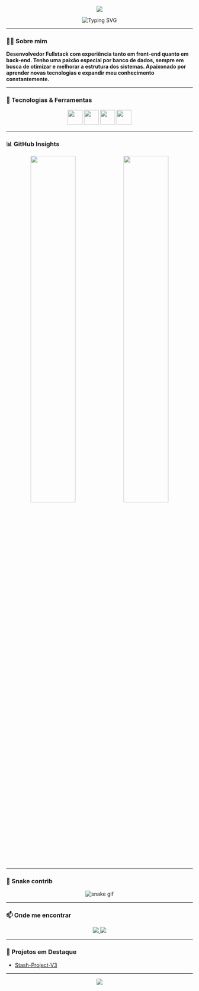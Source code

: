 <p align="center">
  <img src="https://capsule-render.vercel.app/api?type=waving&color=8F5CFF&height=150&section=header"/>
</p>

<!-- Typing animation -->
<p align="center">
  <img src="https://readme-typing-svg.demolab.com?font=Fira+Code&size=24&duration=4000&pause=1000&color=8F5CFF&center=true&vCenter=true&width=435&lines=Ol%C3%A1%21+me+chamo+Pedro;Desenvolvedor+Fullstack;Focado+em+tecnologias+web;HTML%2C+CSS%2C+JS+E+SQL" alt="Typing SVG" />
</p>




---

### 🧑‍💻 Sobre mim

**Desenvolvedor Fullstack com experiência tanto em front-end quanto em back-end. Tenho uma paixão especial por banco de dados, sempre em busca de otimizar e melhorar a estrutura dos sistemas. Apaixonado por aprender novas tecnologias e expandir meu conhecimento constantemente.**

---

### 🚀 Tecnologias & Ferramentas

<p align="center">
  <img src="https://cdn.jsdelivr.net/gh/devicons/devicon/icons/html5/html5-original.svg" width="40" height="40" />
  <img src="https://cdn.jsdelivr.net/gh/devicons/devicon/icons/css3/css3-original.svg" width="40" height="40" />
  <img src="https://cdn.jsdelivr.net/gh/devicons/devicon/icons/javascript/javascript-original.svg" width="40" height="40" />
  <img src="https://cdn.jsdelivr.net/gh/devicons/devicon/icons/mysql/mysql-original.svg" width="40" height="40" />
</p>

---

### 📊 GitHub Insights

<p align="center">
  <img src="https://github-readme-stats.vercel.app/api?username=slvphrs&show_icons=true&theme=radical&title_color=8F5CFF&icon_color=8F5CFF&text_color=C9D1D9&bg_color=0D1117" width="49%" />
  <img src="https://github-readme-streak-stats.herokuapp.com/?user=slvphrs&theme=radical&stroke=8F5CFF&ring=8F5CFF&fire=8F5CFF&currStreakLabel=8F5CFF&sideLabels=C9D1D9&sideNums=C9D1D9" width="49%" />
</p>

---

### 🐍 Snake contrib

<p align="center">
  <img src="https://github.com/slvphrs/slvphrs/blob/output/github-contribution-grid-snake.svg?raw=true" alt="snake gif" />
</p>

---


### 📫 Onde me encontrar

<p align="center">
  <a href="https://linkedin.com/in/pedro-lanzoni" target="_blank">
    <img src="https://img.shields.io/badge/LinkedIn-7A42F4?style=for-the-badge&logo=linkedin&logoColor=white" />
  </a>
  <a href="mailto:pedro.lanzoni04@gmail.com">
    <img src="https://img.shields.io/badge/Gmail-8F5CFF?style=for-the-badge&logo=gmail&logoColor=white" />
  </a>
</p>

---

### 📌 Projetos em Destaque

- [Stash-Project-V3](https://github.com/slvphrs/Stash-Project-V3)

---

<p align="center">
  <img src="https://capsule-render.vercel.app/api?type=waving&color=8F5CFF&height=150&section=footer"/>
</p>
